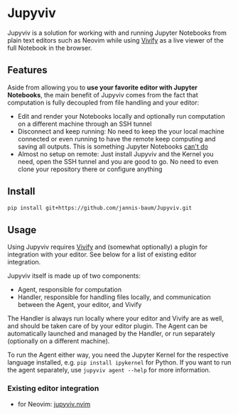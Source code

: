# Jupyviv

Jupyviv is a solution for working with and running Jupyter Notebooks from plain
text editors such as Neovim while using
[Vivify](https://github.com/jannis-baum/Vivify) as a live viewer of the full
Notebook in the browser.

## Features

Aside from allowing you to **use your favorite editor with Jupyter Notebooks**,
the main benefit of Jupyviv comes from the fact that computation is fully
decoupled from file handling and your editor:

- Edit and render your Notebooks locally and optionally run computation on a
  different machine through an SSH tunnel
- Disconnect and keep running: No need to keep the your local machine connected
  or even running to have the remote keep computing and saving all outputs. This
  is something Jupyter Notebooks [can't
  do](https://stackoverflow.com/a/36845963)
- Almost no setup on remote: Just install Jupyviv and the Kernel you need, open
  the SSH tunnel and you are good to go. No need to even clone your repository
  there or configure anything

## Install

```sh
pip install git+https://github.com/jannis-baum/Jupyviv.git
```

## Usage

Using Jupyviv requires [Vivify](github.com/jannis-baum/Vivify) and (somewhat
optionally) a plugin for integration with your editor. See below for a list of
existing editor integration.

Jupyviv itself is made up of two components:

- Agent, responsible for computation
- Handler, responsible for handling files locally, and communication between the
  Agent, your editor, and Vivify

The Handler is always run locally where your editor and Vivify are as well, and
should be taken care of by your editor plugin. The Agent can be automatically
launched and managed by the Handler, or run separately (optionally on a
different machine).

To run the Agent either way, you need the Jupyter Kernel for the respective
language installed, e.g. `pip install ipykernel` for Python. If you want to run
the agent separately, use `jupyviv agent --help` for more information.

### Existing editor integration

- for Neovim: [jupyviv.nvim](https://github.com/jannis-baum/jupyviv.nvim)
